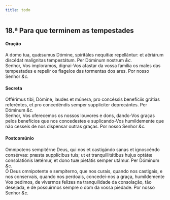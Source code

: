 ```yaml
---
title: todo
---
```

<h2 class="text-center">18.ª Para que terminem as tempestades</h2>

<h4 class="text-center">Oração</h4>
<div class="container-fluid">
<div class="row">
<div class="dropcap text-justify">
A domo tua, quǽsumus Dómine, spiritáles nequítiæ repellántur: et aëriárum discédat malígnitas tempestátum. Per Dóminum nostrum <em>&c.</em>
</div>
<div class="dropcap text-justify">
Senhor, Vos imploramos, dignai-Vos afastar da vossa família os males das tempestades e repelir os flagelos das tormentas dos ares. Por nosso Senhor <em>&c.</em>
</div>
</div>
</div>

<h4 class="text-center">Secreta</h4>
<div class="container-fluid">
<div class="row">
<div class="dropcap text-justify">
Offérimus tibi, Dómine, laudes et múnera, pro concéssis benefíciis grátias referéntes, et pro concedéndis semper supplíciter deprecántes. Per Dóminum <em>&c.</em>
</div>
<div class="dropcap text-justify">
Senhor, Vos oferecemos os nossos louvores e dons, dando-Vos graças pelos benefícios que nos concedestes e suplicando-Vos humildemente que não cesseis de nos dispensar outras graças. Por nosso Senhor <em>&c.</em>
</div>
</div>
</div>

<h4 class="text-center">Postcomúnio</h4>
<div class="container-fluid">
<div class="row">
<div class="dropcap text-justify">
Omnípotens sempitérne Deus, qui nos et castigándo sanas et ignoscéndo consérvas: præsta supplícibus tuis; ut et tranquillitátibus hujus optátæ consolatiónis lætémur, et dono tuæ pietátis semper utámur. Per Dóminum <em>&c.</em>
</div>
<div class="dropcap text-justify">
Ó Deus omnipotente e sempiterno, que nos curais, quando nos castigais, e nos conservais, quando nos perdoais, concedei-nos a graça, humildemente Vos pedimos, de vivermos felizes na tranquilidade da consolação, tão desejada, e de possuirmos sempre o dom da vossa piedade. Por nosso Senhor <em>&c.</em>
</div>
</div>
</div>